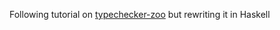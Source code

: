 Following tutorial on [typechecker-zoo](https://github.com/sdiehl/typechecker-zoo) but rewriting it in Haskell
